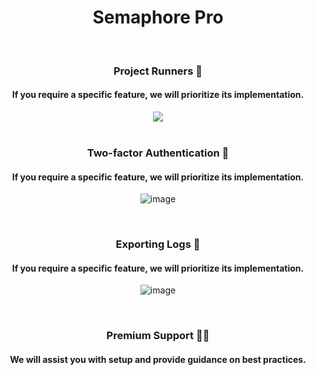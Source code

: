 <div align="center">
  
  # Semaphore Pro
  
</div>

<br>

<div align="center">
  
  ### Project Runners 🏃
  
  #### If you require a specific feature, we will prioritize its implementation.
  
  <img src="https://github.com/user-attachments/assets/174ac491-1b70-47b7-8488-b00b49e27811">
  
</div>

<br>

<div align="center">

  ### Two-factor Authentication 🔐
  
  #### If you require a specific feature, we will prioritize its implementation.
  
  ![image](https://github.com/user-attachments/assets/51df1fc9-5303-483d-9239-045ba922840c)

</div>

<br>

<div align="center">

  ### Exporting Logs 📜
  
  #### If you require a specific feature, we will prioritize its implementation.
  
  ![image](https://github.com/user-attachments/assets/bae31939-1090-4fb9-97d2-18db1511c90f)

</div>

<br>

<div align="center">
  
  ### Premium Support 👨‍💻
  #### We will assist you with setup and provide guidance on best practices.
  
</div>
